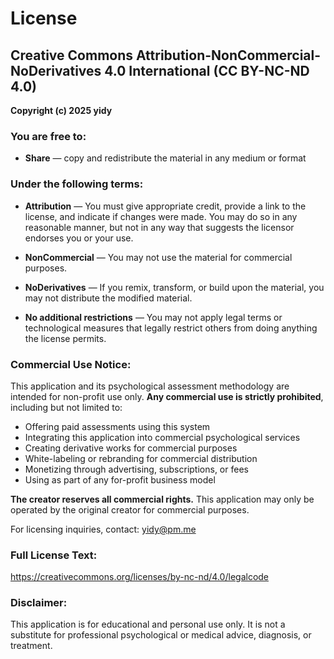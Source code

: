 # License

## Creative Commons Attribution-NonCommercial-NoDerivatives 4.0 International (CC BY-NC-ND 4.0)

**Copyright (c) 2025 yidy**

### You are free to:
- **Share** — copy and redistribute the material in any medium or format

### Under the following terms:
- **Attribution** — You must give appropriate credit, provide a link to the license, and indicate if changes were made. You may do so in any reasonable manner, but not in any way that suggests the licensor endorses you or your use.

- **NonCommercial** — You may not use the material for commercial purposes.

- **NoDerivatives** — If you remix, transform, or build upon the material, you may not distribute the modified material.

- **No additional restrictions** — You may not apply legal terms or technological measures that legally restrict others from doing anything the license permits.

### Commercial Use Notice:
This application and its psychological assessment methodology are intended for non-profit use only. **Any commercial use is strictly prohibited**, including but not limited to:
- Offering paid assessments using this system
- Integrating this application into commercial psychological services  
- Creating derivative works for commercial purposes
- White-labeling or rebranding for commercial distribution
- Monetizing through advertising, subscriptions, or fees
- Using as part of any for-profit business model

**The creator reserves all commercial rights.** This application may only be operated by the original creator for commercial purposes.

For licensing inquiries, contact: yidy@pm.me

### Full License Text:
https://creativecommons.org/licenses/by-nc-nd/4.0/legalcode

### Disclaimer:
This application is for educational and personal use only. It is not a substitute for professional psychological or medical advice, diagnosis, or treatment.